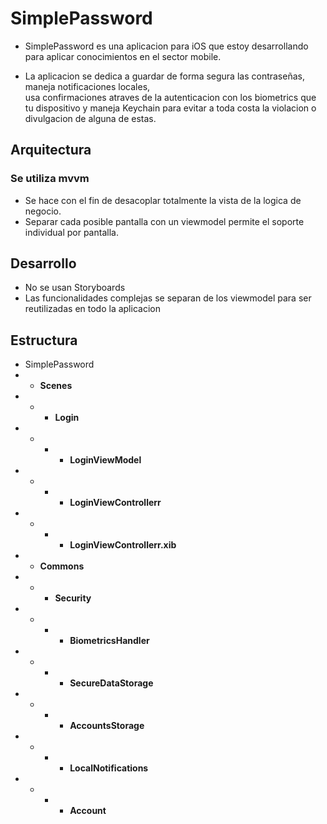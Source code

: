 # SimplePassword

- SimplePassword es una aplicacion para iOS que estoy desarrollando para aplicar conocimientos en el sector mobile.

- La aplicacion se dedica a guardar de forma segura las contraseñas, maneja notificaciones locales,  
usa confirmaciones atraves de la autenticacion con los biometrics que tu dispositivo y 
maneja Keychain para evitar a toda costa la violacion o divulgacion de alguna de estas.

## Arquitectura

### Se utiliza mvvm
- Se hace con el fin de desacoplar totalmente la vista de la logica de negocio.
- Separar cada posible pantalla con un viewmodel permite el soporte individual por pantalla.
## Desarrollo
- No se usan Storyboards
- Las funcionalidades complejas se separan de los viewmodel para ser reutilizadas en todo la aplicacion

## Estructura

- SimplePassword
- - **Scenes**
- - - **Login**
- - - - **LoginViewModel**
- - - - **LoginViewControllerr**
- - - - **LoginViewControllerr.xib**
- - **Commons**
- - - **Security**
- - - - **BiometricsHandler**
- - - - **SecureDataStorage**
- - - - **AccountsStorage**
- - - - **LocalNotifications**
- - - - **Account**
